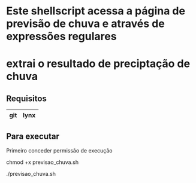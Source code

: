 # Este shellscript acessa a página de previsão de chuva e através de expressões regulares
# extrai o resultado de preciptação de chuva

## Requisitos

|git|lynx|
|---|----|

## Para executar

Primeiro conceder permissão de execução

chmod +x previsao_chuva.sh

./previsao_chuva.sh
